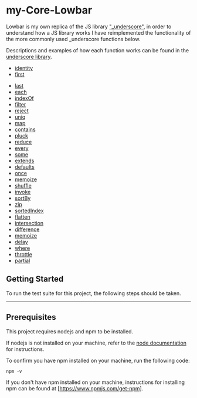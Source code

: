 # my-Core-Lowbar

Lowbar is my own replica of the JS library ["_underscore"](http://underscorejs.org/), in order to understand how a JS library works I have reimplemented the functionality of the more commonly used _underscore functions below.

Descriptions and examples of how each function works can be found in the [underscore library](http://underscorejs.org/).

- [identity](http://underscorejs.org/#identity)
- [first](http://underscorejs.org/#first)
* [last](http://underscorejs.org/#last)
* [each](http://underscorejs.org/#each)
* [indexOf](http://underscorejs.org/#indexOf)
* [filter](http://underscorejs.org/#filter)
* [reject](http://underscorejs.org/#reject)
* [uniq](http://underscorejs.org/#uniq)
* [map](http://underscorejs.org/#map)
* [contains](http://underscorejs.org/#contains)
* [pluck](http://underscorejs.org/#pluck)
* [reduce](http://underscorejs.org/#reduce)
* [every](http://underscorejs.org/#every)
* [some](http://underscorejs.org/#some)
* [extends](http://underscorejs.org/#extends)
* [defaults](http://underscorejs.org/#defaults)
* [once](http://underscorejs.org/#once)
* [memoize](http://underscorejs.org/#memoize)
* [shuffle](http://underscorejs.org/#shuffle)
* [invoke](http://underscorejs.org/#invoke)
* [sortBy](http://underscorejs.org/#sortBy)
* [zip](http://underscorejs.org/#zip)
* [sortedIndex](http://underscorejs.org/#sortedIndex)
* [flatten](http://underscorejs.org/#flatten)
* [intersection](http://underscorejs.org/#intersection)
* [difference](http://underscorejs.org/#difference)
* [memoize](http://underscorejs.org/#memoize)
* [delay](http://underscorejs.org/#delay)
* [where](http://underscorejs.org/#where)
* [throttle](http://underscorejs.org/#throttle)
* [partial](http://underscorejs.org/#partial)

## Getting Started

To run the test suite for this project, the following steps should be taken.

___

## Prerequisites

This project requires nodejs and npm to be installed. 

If nodejs is not installed on your machine, refer to the [node documentation](https://nodejs.org/en/download/package-manager/) for instructions. 


To confirm you have npm installed on your machine, run the following code:

```
npm -v
```

If you don't have npm installed on your machine, instructions for installing npm can be found at [https://www.npmjs.com/get-npm].
